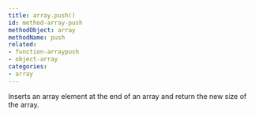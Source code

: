 ```yaml
---
title: array.push()
id: method-array-push
methodObject: array
methodName: push
related:
- function-arraypush
- object-array
categories:
- array
---
```


Inserts an array element at the end of an array and return the new size of the array.